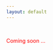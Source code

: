 ```yaml
---
layout: default
---
```



<br>

<!-- this is inline css gramma,it is not recommanded... Search for W3School -->
<p style="color:red;">Coming soon ...</p>

<!-- #### Coming soon ... -->


